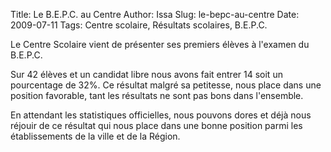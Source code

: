 Title: Le B.E.P.C. au Centre
Author: Issa
Slug: le-bepc-au-centre
Date: 2009-07-11
Tags: Centre scolaire, Résultats scolaires, B.E.P.C.

Le Centre Scolaire vient de présenter ses premiers élèves à l'examen du
B.E.P.C. 

Sur 42 élèves et un candidat libre nous avons fait entrer 14 soit un
pourcentage de 32%. Ce résultat malgré sa petitesse, nous place dans une
position favorable, tant les résultats ne sont pas bons dans l'ensemble. 

En attendant les statistiques officielles, nous pouvons dores et déjà nous
réjouir de ce résultat qui nous place dans une bonne position parmi les
établissements de la ville et de la Région.
